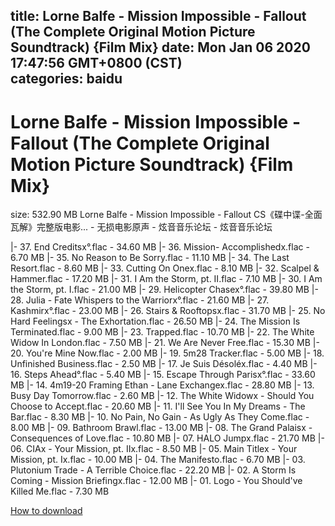 
title: Lorne Balfe - Mission Impossible - Fallout (The Complete Original Motion Picture Soundtrack) {Film Mix}
date: Mon Jan 06 2020 17:47:56 GMT+0800 (CST)    
categories: baidu
---

# Lorne Balfe - Mission Impossible - Fallout (The Complete Original Motion Picture Soundtrack) {Film Mix}
size: 532.90 MB
 Lorne Balfe - Mission Impossible - Fallout CS《碟中谍-全面瓦解》完整版电影... - 无损电影原声 - 炫音音乐论坛 - 炫音音乐论坛
 
|- 37. End Creditsx°.flac - 34.60 MB
|- 36. Mission- Accomplishedx.flac - 6.70 MB
|- 35. No Reason to Be Sorry.flac - 11.10 MB
|- 34. The Last Resort.flac - 8.60 MB
|- 33. Cutting On Onex.flac - 8.10 MB
|- 32. Scalpel & Hammer.flac - 17.20 MB
|- 31. I Am the Storm, pt. II.flac - 7.10 MB
|- 30. I Am the Storm, pt. I.flac - 21.00 MB
|- 29. Helicopter Chasex°.flac - 39.80 MB
|- 28. Julia - Fate Whispers to the Warriorx°.flac - 21.60 MB
|- 27. Kashmirx°.flac - 23.00 MB
|- 26. Stairs & Rooftopsx.flac - 31.70 MB
|- 25. No Hard Feelingsx - The Exhortation.flac - 26.50 MB
|- 24. The Mission Is Terminated.flac - 9.00 MB
|- 23. Trapped.flac - 10.70 MB
|- 22. The White Widow In London.flac - 7.50 MB
|- 21. We Are Never Free.flac - 15.30 MB
|- 20. You're Mine Now.flac - 2.00 MB
|- 19. 5m28 Tracker.flac - 5.00 MB
|- 18. Unfinished Business.flac - 2.50 MB
|- 17. Je Suis Désoléx.flac - 4.40 MB
|- 16. Steps Ahead°.flac - 5.40 MB
|- 15. Escape Through Parisx°.flac - 33.60 MB
|- 14. 4m19-20 Framing Ethan - Lane Exchangex.flac - 28.80 MB
|- 13. Busy Day Tomorrow.flac - 2.60 MB
|- 12. The White Widowx - Should You Choose to Accept.flac - 20.60 MB
|- 11. I'll See You In My Dreams - The Bar.flac - 8.30 MB
|- 10. No Pain, No Gain - As Ugly As They Come.flac - 8.00 MB
|- 09. Bathroom Brawl.flac - 13.00 MB
|- 08. The Grand Palaisx - Consequences of Love.flac - 10.80 MB
|- 07. HALO Jumpx.flac - 21.70 MB
|- 06. CIAx - Your Mission, pt. IIx.flac - 8.50 MB
|- 05. Main Titlex - Your Mission, pt. Ix.flac - 10.00 MB
|- 04. The Manifesto.flac - 6.70 MB
|- 03. Plutonium Trade - A Terrible Choice.flac - 22.20 MB
|- 02. A Storm Is Coming - Mission Briefingx.flac - 12.00 MB
|- 01. Logo - You Should've Killed Me.flac - 7.30 MB

[How to download](https://bpcam.bemobtrk.com/go/2ceec3aa-1ca2-46d6-b9ff-aaa5c184517c?jno=613)